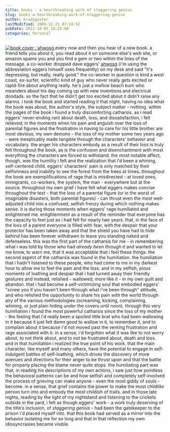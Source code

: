 ```yaml
---
title: books - a heartbreaking work of staggering genius
slug: books-a-heartbreaking-work-of-staggering-genius
author: bradygaster
lastModified: 2009-12-21 07:24:52
pubDate: 2012-10-05 18:15:00
categories: Personal
---
```


<a href="http://www.amazon.com/exec/obidos/tg/detail/-/0375725784/ref=sib_rdr_dp/103-2555603-4893419?%5Fencoding=UTF8&amp;no=283155&amp;me=ATVPDKIKX0DER&amp;st=books">
  <img src="http://www.tatochip.com/images/books/ahwosg.gif" alt="book cover : ahwosg">
</a> every now and then you hear of a new book. a friend tells you about it, you read about it on someone else&apos;s web site, or amazon spams you and you find a gem or two within the lines of the message. a co-worker dropped dave eggers&apos;
<a href="http://www.amazon.com/exec/obidos/tg/detail/-/0375725784/ref=sib_rdr_dp/103-2555603-4893419?%5Fencoding=UTF8&amp;no=283155&amp;me=ATVPDKIKX0DER&amp;st=books">ahwosg</a>  (i&apos;m using the abbreviation eggers himself uses frequently) on my desk and said &quot;it&apos;s depressing, but really, really good.&quot; the co-worker in question is kind a west coast, ex-surfer, scientific kind of guy who never really gets excited or rapid-fire
about anything really. he&apos;s just a mellow beach bum who meanders about his day coming up with new inventions and electrical doodads. so the fact that he didn&apos;t get too excited about it didn&apos;t raise any alarms. i took the book and started reading it that
night, having no idea what the book was about, the author&apos;s style, the subject matter - nothing. within the pages of the book i found a truly discomforting catharsis. as i read eggers&apos; never-ending rant about death, loss, and dissatisfaction, i felt relieved;
in the moments when his pain and anguish over the loss of parental figures and the frustration in having to care for his little brother are most obvious, my own demons - the loss of my mother some two years ago - were inexplicably made tangible through
the characters&apos; behavior and vocabulary. the anger his characters embody as a result of their loss is truly felt throughout the book, as is the confusion and disenchantment with most everything the characters are forced to withstand. the most notable
affect, though, was the humility i felt and the realization that i&apos;d been a whining, self-centered child. eggers&apos; characters&apos; pain is only matched by their selfishness and inability to see the forest from the trees at times. throughout the book are exemplifications
of rage that is misdirected - at loved ones, immigrants, co-workers, the system, the man - everywhere but at the source. throughout my own grief i have felt what eggers makes concise throughout the text - that the loss of a parental figure (or in the
worst of imaginable disasters, both parental figures) - can thrust even the most well-adjusted child into a confused, selfish frenzy during which nothing makes sense. it is during those moments when eggers&apos; rage humiliated and enlightened me. enlightenment
as a result of the reminder that everyone has the capacity to feel just as i had felt for nearly two years. that, in the face of the loss of a parent everyone is filled with fear, with the despair that your protector has been taken away and that the shield
you have had to hide behind has been forever withdrawn to leave you standing naked and defenseless. this was the first part of the catharsis for me - in remembering what i was told by those who had <em>already been through it</em>  and wanted to let me
know, to warn me, that it was acceptable that i feel these things. the second aspect of the catharsis was found in the humiliation. the humiliation that i hadn&apos;t listened to these people, who had come to me in my darkest hour to allow me to feel the pain
and the loss. and in my selfish, pious moments of loathing and despair that i had turned away their friendly gestures and instead, relished - wallowed, more like it - in my own guilt and abandon. that i had become a self-victimizing soul that embodied
eggers&apos; &quot;screw you if you haven&apos;t been through what i&apos;ve been through&quot; attitude, and who relished the opportunity to share his pain with the world through any of the various methodologies (screaming, kicking, complaining, whining, or just plain hiding
under the covers until noon). through this very humiliation i found the most powerful catharsis since the loss of my mother - the feeling that i&apos;d really been a spoiled little brat who had been wallowing in it because it just felt damn good to wallow
in it, to remember it, and to complain about it because i&apos;d not moved past the venting frustration and rage associated with it. in a sense, i&apos;d forgotten what it was like to not worry about, to not think about, and to not be frustrated about, death and
loss. and in that humiliation i realized the true point of his work. that the main character, like myself and many others, have the potential to engage in self-indulgent battles of self-loathing, which drives the discovery of more avenues and directions
for their anger to be thrust upon and that the battle for properly placing the blame never quite stops. the humiliating part was that, in reading his descriptions of my own actions, i saw just how pointless the behavioral patterns can be and how selfish
and completely self-involved the process of grieving can make anyone - even the most giddy of souls - become. in a sense, that grief contains the power to make the most child<em>like</em>  person turn into and embody the most child<em>ish</em>  of traits.
and in those late nights, reading by the light of my nightstand and listening to the crickets outside in the yard, i felt as though eggers&apos; work - a work truly deserving of the title&apos;s inclusion, of <em>staggering genius</em>  - had been the gatekeeper
to the prison i&apos;d placed myself into. that this book had served as a mirror into the behavior isolating me for so long and that in that reflection my own idiosyncrasies became visible.
